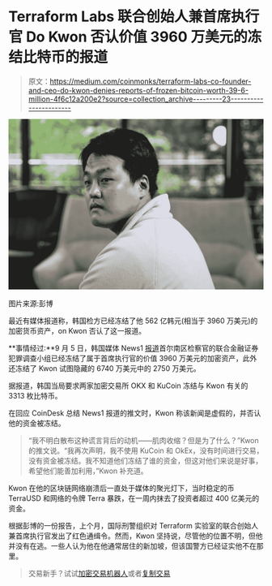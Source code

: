 # Terraform Labs 联合创始人兼首席执行官 Do Kwon 否认价值 3960 万美元的冻结比特币的报道

> 原文：<https://medium.com/coinmonks/terraform-labs-co-founder-and-ceo-do-kwon-denies-reports-of-frozen-bitcoin-worth-39-6-million-4f6c12a200e2?source=collection_archive---------23----------------------->

![](img/0fb802270529cf6d7ebb86d6f8ae128a.png)

图片来源:彭博

最近有媒体报道称，韩国检方已经冻结了他 562 亿韩元(相当于 3960 万美元)的加密货币资产，on Kwon 否认了这一报道。

**事情经过:**9 月 5 日，韩国媒体 News1 [报道](https://www.news1.kr/articles/?4823515)首尔南区检察官的联合金融证券犯罪调查小组已经冻结了属于首席执行官的价值 3960 万美元的加密资产，此外还冻结了 Kwon 试图隐藏的 6740 万美元中的 2750 万美元。

据报道，韩国当局要求两家加密交易所 OKX 和 KuCoin 冻结与 Kwon 有关的 3313 枚比特币。

在回应 CoinDesk 总结 News1 报道的推文时，Kwon 称该新闻是虚假的，并否认他的资金被冻结。

> “我不明白散布这种谎言背后的动机——肌肉收缩？但是为了什么？”Kwon 的推文说。“我再次声明，我不使用 KuCoin 和 OkEx，没有时间进行交易，没有资金被冻结。我不知道他们冻结了谁的资金，但这对他们来说是好事，希望他们能善加利用，”Kwon 补充道。

Kwon 在他的区块链网络崩溃后一直处于媒体的聚光灯下，当时稳定的币 TerraUSD 和网络的令牌 Terra 暴跌，在一周内抹去了投资者超过 400 亿美元的资金。

根据彭博的一份报告，上个月，国际刑警组织对 Terraform 实验室的联合创始人兼首席执行官发出了红色通缉令。然而，Kwon 坚持说，尽管他的位置不明，但他并没有在逃。一些人认为他在他通常居住的新加坡，但该国警方已经证实他不在那里。

> 交易新手？试试[加密交易机器人](/coinmonks/crypto-trading-bot-c2ffce8acb2a)或者[复制交易](/coinmonks/top-10-crypto-copy-trading-platforms-for-beginners-d0c37c7d698c)